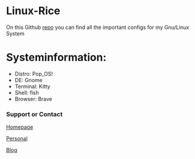 # Linux-Rice
On this Github [repo](https://github.com/iC4rds/Linux-Rice) you can find all the important configs for my Gnu/Linux System
# Systeminformation:
+ Distro: Pop_OS!
+ DE: Gnome
+ Terminal: Kitty
+ Shell: fish
+ Browser: Brave


### Support or Contact

[Homepage](https://ic4rds.github.io)

[Personal](https://ic4rds.github.io/David-Staudacher)

[Blog](https://ic4rds.github.io/Blog)

